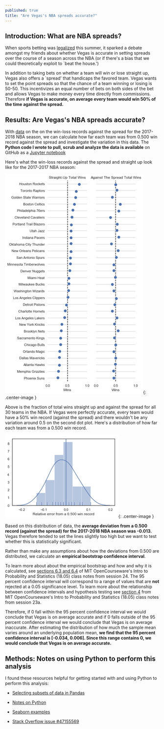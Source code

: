 ```yaml
---
published: true
title: "Are Vegas's NBA spreads accurate?"
---
```


## Introduction: What are NBA spreads?

When sports betting was [legalized](https://www.nytimes.com/2018/05/14/us/politics/supreme-court-sports-betting-new-jersey.html) this 
summer, it sparked a debate amongst my friends about whether Vegas is accurate
in setting spreads over the course of a season across the NBA  (or if there's a bias that we
could theoretically exploit to `beat the house.')

In addition to taking bets on whether a team will win or lose straight up, Vegas
also offers a `spread' that handicaps the favored team. Vegas wants to set the point
spreads so that the chance of a team winning or losing is 50-50. This
incentivizes an equal number of bets on both sides of the bet and allows Vegas
to make money every time directly from commissions. Therefore **if Vegas is
accurate, on average every team would win 50% of the time against the spread.**

## Results: Are Vegas's NBA spreads accurate?

With [data](http://www.vegasinsider.com/nba/against-the-spread/) on the on 
the win-loss records against the spread for the 2017-2018 NBA season, 
we can calculate how far each team was from 0.500 win record against
the spread and investigate the variation in this data. The **Python code I wrote
to pull, scrub and analyze the data is available** on GitHub as a 
[Jupyter notebook](https://nbviewer.jupyter.org/github/sahildshah1/funData-playground/blob/master/deliverables/nba-spreads.ipynb#)

Here's what the win-loss records against the spread and straight up look like
for the 2017-2017 NBA season: 

![dotplot](/assets/images/deliverables-nbaspreadsipynb-dotplot.png?raw=true){: .center-image }


Above is the fraction of total wins straight up and against the spread for all
30 teams in the NBA. If Vegas were perfectly accurate, every team would have a
50% win record (against the spread) and there wouldn't be any variation around
0.5 on the second dot plot. Here's a distribution of how far each team was from
a 0.500 win record.

![histogram](/assets/images/deliverables-nbaspreadsipynb-hist.png?raw=true){: .center-image }

Based on this distribution of data, the **average deviation from a 0.500 record
(against the spread) for the 2017-2018 NBA season was -0.013.** Vegas therefore
tended to set the lines slightly too high but  we want to test whether this is
statistically significant.


Rather than make any assumptions about how the deviations from 0.500 are
distributed, we calculate an **empirical bootstrap confidence interval**. 

To learn more about about the empirical bootstrap and how and why it is calculated, see 
[sections 6.3 and 6.4](https://ocw.mit.edu/courses/mathematics/18-05-introduction-to-probability-and-statistics-spring-2014/readings/MIT18_05S14_Reading24.pdf) of
MIT OpenCourseware's Intro to Probability and Statistics (18.05) class notes from
session 24. The 95
percent confidence interval  will correspond to a range of values that are
**not** rejected at a 0.05 significance level. To learn 
more about the relationship between confidence intervals and hypothesis testing
see [section 4](https://ocw.mit.edu/courses/mathematics/18-05-introduction-to-probability-and-statistics-spring-2014/readings/MIT18_05S14_Reading23a.pdf) from MIT OpenCourseware's Intro to Probability and Statistics (18.05) class notes from
session 23a. 
 

Therefore, if 0 fall within the
95 percent confidence interval we would conclude that Vegas is on average
accurate and if 0 falls outside of the 95 percent confidence interval we would
conclude that Vegas is on average inaccurate. After estimating the distribution of  how much the sample mean varies around
an underlying population mean, **we find that the 95 percent confidence interval is [-0.034, 0.006].
Since this range contains 0, we would conclude that Vegas is on average accurate.**


## Methods: Notes on using Python to perform this analysis 

I found these resources helpful for getting started with and using Python to 
perform this analysis: 

- [Selecting subsets of data in Pandas](https://medium.com/dunder-data/selecting-subsets-of-data-in-pandas-6fcd0170be9c)

- [Notes on Python](https://chrisalbon.com/#python)

- [Seaborn examples](https://seaborn.pydata.org/examples/)

- [Stack Overflow issue #47155569](https://stackoverflow.com/questions/47155569/difference-in-plotting-with-different-matplotlib-versions)




